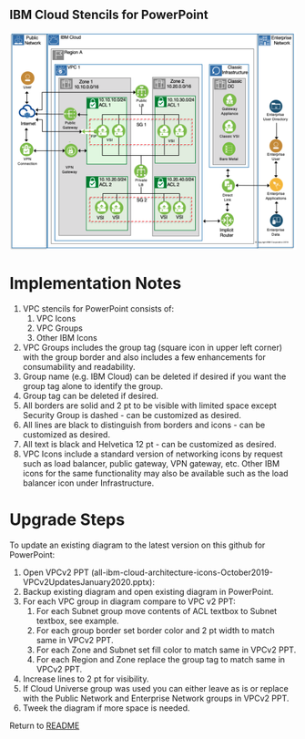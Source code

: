 ## IBM Cloud Stencils for PowerPoint

![VPCFull](/images/vpc-experience-full-powerpoint.png)

# Implementation Notes

1. VPC stencils for PowerPoint consists of:
    1. VPC Icons
    2. VPC Groups
    3. Other IBM Icons
2. VPC Groups includes the group tag (square icon in upper left corner) with the group border and also includes a few enhancements for consumability and readability.
3. Group name (e.g. IBM Cloud) can be deleted if desired if you want the group tag alone to identify the group.
4. Group tag can be deleted if desired.
5. All borders are solid and 2 pt to be visible with limited space except Security Group is dashed - can be customized as desired.
6. All lines are black to distinguish from borders and icons - can be customized as desired.
7. All text is black and Helvetica 12 pt - can be customized as desired.
8. VPC Icons include a standard version of networking icons by request such as load balancer, public gateway, VPN gateway, etc.  Other IBM icons for the same functionality may also be available such as the load balancer icon under Infrastructure.

# Upgrade Steps

To update an existing diagram to the latest version on this github for PowerPoint:
1. Open VPCv2 PPT (all-ibm-cloud-architecture-icons-October2019-VPCv2UpdatesJanuary2020.pptx): 
2. Backup existing diagram and open existing diagram in PowerPoint.
3. For each VPC group in diagram compare to VPC v2 PPT:
    1. For each Subnet group move contents of ACL textbox to Subnet textbox, see example.
    2. For each group border set border color and 2 pt width to match same in VPCv2 PPT.
    3. For each Zone and Subnet set fill color to match same in VPCv2 PPT.
    4. For each Region and Zone replace the group tag to match same in VPCv2 PPT.
4. Increase lines to 2 pt for visibility.
5. If Cloud Universe group was used you can either leave as is or replace with the Public Network and Enterprise Network groups in VPCv2 PPT.
6. Tweek the diagram if more space is needed.

Return to [README](/README.md)
